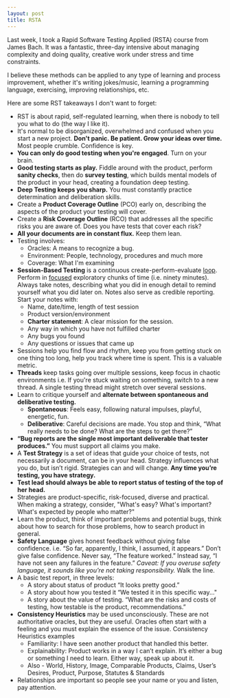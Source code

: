 ```yaml
---
layout: post
title: RSTA
---
```

Last week, I took a Rapid Software Testing Applied (RSTA) course from James Bach. It was a fantastic, three-day intensive about managing complexity and doing quality, creative work under stress and time constraints.

I believe these methods can be applied to any type of learning and process improvement, whether it's writing jokes/music, learning a programming language, exercising, improving relationships, etc.

Here are some RST takeaways I don't want to forget:

  - RST is about rapid, self-regulated learning, when there is nobody to tell you what to do (the way I like it).
  - It's normal to be disorganized, overwhelmed and confused when you start a new project.  **Don't panic.  Be patient.  Grow your ideas over time.** Most people crumble.  Confidence is key.
  - **You can only do good testing when you're engaged**. Turn on your brain.
  - **Good testing starts as play.**  Fiddle around with the product, perform **sanity checks**, then do **survey testing**, which builds mental models of the product in your head, creating a foundation deep testing.
  - **Deep Testing keeps you sharp.**  You must constantly practice determination and deliberation skills.
  - Create a **Product Coverage Outline** (PCO) early on, describing the aspects of the product your testing will cover.
  - Create a **Risk Coverage Outline** (RCO) that addresses all the specific risks you are aware of.  Does you have tests that cover each risk?
  - **All your documents are in constant flux.**  Keep them lean.
  - Testing involves:
    - Oracles: A means to recognize a bug.
    - Environment: People, technology, procedures and much more
    - Coverage: What I'm examining
  - **Session-Based Testing** is a continuous create-perform-evaluate [loop]({{site.url}}/loop).  Perform in [focused]({{site.url}}/deep-work) exploratory chunks of time (i.e. ninety minutes).  Always take notes, describing what you did in enough detail to remind yourself what you did later on. Notes also serve as credible reporting. Start your notes with:
    - Name, date/time, length of test session
    - Product version/environment
    - **Charter statement**: A clear mission for the session.
    - Any way in which you have not fulfilled charter
    - Any bugs you found
    - Any questions or issues that came up
  - Sessions help you find flow and rhythm, keep you from getting stuck on one thing too long, help you track where time is spent.  This is a valuable metric.
  - **Threads** keep tasks going over multiple sessions, keep focus in chaotic environments i.e. If you're stuck waiting on something, switch to a new thread. A single testing thread might stretch over several sessions.
  - Learn to critique yourself and **alternate between spontaneous and deliberative testing.**
    - **Spontaneous**: Feels easy, following natural impulses, playful, energetic, fun. 
    - **Deliberative**: Careful decisions are made.  You stop and think, “What really needs to be done? What are the steps to get there?”
  - **“Bug reports are the single most important deliverable that tester produces.”** You must support all claims you make.
  - A **Test Strategy** is a set of ideas that guide your choice of tests, not necessarily a document, can be in your head.  Strategy influences what you do, but isn’t rigid.  Strategies can and will change.  **Any time you’re testing, you have strategy.**
  - **Test lead should always be able to report status of testing of the top of her head.**
  - Strategies are product-specific, risk-focused, diverse and practical.  When making a strategy, consider, "What's easy? What's important? What's expected by people who matter?"
  - Learn the product, think of important problems and potential bugs, think about how to search for those problems, how to search product in general.
  - **Safety Language** gives honest feedback without giving false confidence. i.e. “So far, apparently, I think, I assumed, it appears.” Don’t give false confidence.  Never say, “The feature worked.” Instead say, “I have not seen any failures in the feature.”  *Caveat: If you overuse safety language, it sounds like you’re not taking responsibility.* Walk the line.
  - A basic test report, in three levels:
    - A story about status of product “It looks pretty good.”
    - A story about how you tested it “We tested it in this specific way..."
    - A story about the value of testing. “What are the risks and costs of testing, how testable is the product, recommendations.”
  - **Consistency Heuristics** may be used unconsciously.  These are not authoritative oracles, but they are useful.  Oracles often start with a feeling and you must explain the essence of the issue.  Consistency Heuristics examples
    - Familiarity: I have seen another product that handled this better.
    - Explainability: Product works in a way I can’t explain.  It’s either a bug or something I need to learn.  Either way, speak up about it.
    - Also - World, History, Image, Comparable Products, Claims, User’s Desires, Product, Purpose, Statutes & Standards
  - Relationships are important so people see your name or you and listen, pay attention.
